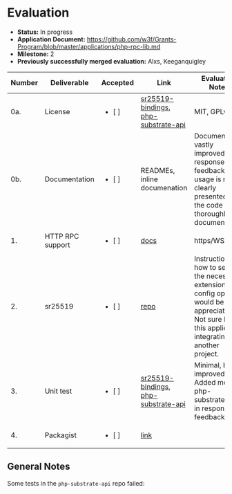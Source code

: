 # Evaluation

- **Status:** In progress
- **Application Document:** https://github.com/w3f/Grants-Program/blob/master/applications/php-rpc-lib.md
- **Milestone:** 2
- **Previously successfully merged evaluation:** Alxs, Keeganquigley

| Number | Deliverable | Accepted | Link | Evaluation Notes |
| ------------- | ------------- | ------------- | ------------- |------------- |
| 0a. | License | <ul><li>[ ] </li></ul> | [sr25519-bindings](https://github.com/gmajor-encrypt/sr25519-bindings/blob/main/LICENSE), [php-substrate-api](https://github.com/gmajor-encrypt/php-substrate-api/blob/master/LICENSE) | MIT, GPLv3 |
| 0b. | Documentation | <ul><li>[ ] </li></ul> | READMEs, inline documenation | Documentation vastly improved in response to feedback, API usage is now clearly presented and the code is thoroughly documented
| 1. | HTTP RPC support | <ul><li>[ ] </li></ul> | [docs](https://github.com/gmajor-encrypt/php-substrate-api#rpc) | https/WS
| 2. | sr25519 | <ul><li>[ ] </li></ul> | [repo](https://github.com/gmajor-encrypt/sr25519-bindings) | Instructions on how to set up the necessary extensions and config options would be appreciated. Not sure how this applies to integrating in another project.
| 3. | Unit test | <ul><li>[ ] </li></ul> | [sr25519-bindings](https://github.com/gmajor-encrypt/sr25519-bindings/tree/main/test/Crypto/Test), [php-substrate-api](https://github.com/gmajor-encrypt/php-substrate-api/tree/master/test/Rpc) | Minimal, but improved. Added more to php-substrate-api in response to feedback.
| 4. | Packagist | <ul><li>[ ] </li></ul> | [link](https://packagist.org/packages/gmajor/php-substrate-api) | 

## General Notes

Some tests in the `php-substrate-api` repo failed:
